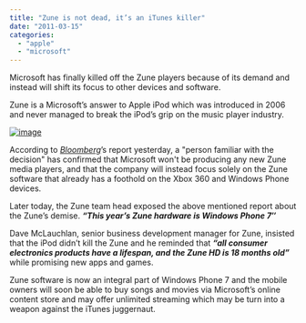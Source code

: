 ```yaml
---
title: "Zune is not dead, it’s an iTunes killer"
date: "2011-03-15"
categories: 
  - "apple"
  - "microsoft"
---
```


Microsoft has finally killed off the Zune players because of its demand and instead will shift its focus to other devices and software.

Zune is a Microsoft’s answer to Apple iPod which was introduced in 2006 and never managed to break the iPod’s grip on the music player industry.

[![image](http://lh3.ggpht.com/_40bmzDo_mBs/TX-5fVE2HNI/AAAAAAAAB3o/vPRLF6L4kM4/image_thumb%5B2%5D.png?imgmax=800 "image")](http://lh5.ggpht.com/_40bmzDo_mBs/TX-5c1o-FyI/AAAAAAAAB3k/j2i1yRg4Xnw/s1600-h/image%5B4%5D.png)

According to _[Bloomberg](http://www.bloomberg.com/news/2011-03-14/microsoft-said-to-stop-releasing-new-zune-models-as-demand-ebbs.html)_’s report yesterday, a "person familiar with the decision" has confirmed that Microsoft won't be producing any new Zune media players, and that the company will instead focus solely on the Zune software that already has a foothold on the Xbox 360 and Windows Phone devices.

Later today, the Zune team head exposed the above mentioned report about the Zune’s demise. _**“This year’s Zune hardware is Windows Phone 7″**_

Dave McLauchlan, senior business development manager for Zune, insisted that the iPod didn’t kill the Zune and he reminded that **_“all consumer electronics products have a lifespan, and the Zune HD is 18 months old”_**  while promising new apps and games.

Zune software is now an integral part of Windows Phone 7 and the mobile owners will soon be able to buy songs and movies via Microsoft’s online content store and may offer unlimited streaming which may be turn into a weapon against the iTunes juggernaut.
